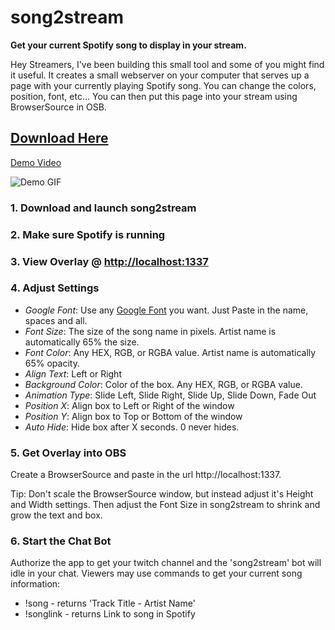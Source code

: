 # song2stream

**Get your current Spotify song to display in your stream.**

Hey Streamers, I've been building this small tool and some of you might find it useful. It creates a small webserver on your computer that serves up a page with your currently playing Spotify song. You can change the colors, position, font, etc... You can then put this page into your stream using BrowserSource in OSB.

## [Download Here](https://bobbylaporte.github.io/song2stream/)

[Demo Video](https://www.youtube.com/watch?v=_0dGkmoPT3M)

![Demo GIF](https://media.giphy.com/media/xDoKwY1gZKlNK/giphy.gif)



### 1. Download and launch song2stream

### 2. Make sure Spotify is running

### 3. View Overlay @ [http://localhost:1337](http://localhost:1337)

### 4. Adjust Settings

- *Google Font*: Use any [Google Font](https://fonts.google.com/) you want. Just Paste in the name, spaces and all.
- *Font Size*: The size of the song name in pixels. Artist name is automatically 65% the size.
- *Font Color*: Any HEX, RGB, or RGBA value. Artist name is automatically 65% opacity.
- *Align Text*: Left or Right
- *Background Color*: Color of the box. Any HEX, RGB, or RGBA value.
- *Animation Type*: Slide Left, Slide Right, Slide Up, Slide Down, Fade Out
- *Position X*: Align box to Left or Right of the window
- *Position Y*: Align box to Top or Bottom of the window
- *Auto Hide*: Hide box after X seconds. 0 never hides.


### 5. Get Overlay into OBS 
Create a BrowserSource and paste in the url http://localhost:1337.

Tip: Don't scale the BrowserSource window, but instead adjust it's Height and Width settings. Then adjust the Font Size in song2stream to shrink and grow the text and box.



### 6. Start the Chat Bot

Authorize the app to get your twitch channel and the 'song2stream' bot will idle in your chat. Viewers may use commands to get your current song information:

- !song - returns 'Track Title - Artist Name'
- !songlink - returns Link to song in Spotify
